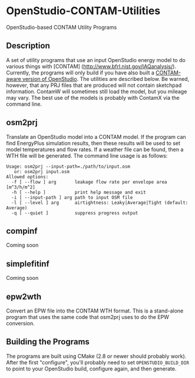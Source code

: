 OpenStudio-CONTAM-Utilities
===========================

OpenStudio-based CONTAM Utility Programs

## Description

A set of utility programs that use an input OpenStudio energy model to do various things with [CONTAM]
(http://www.bfrl.nist.gov/IAQanalysis/). Currently, the programs will only build if you have also built a 
[CONTAM-aware version of OpenStudio](https://github.com/jasondegraw/OpenStudio/tree/43144741_CONTAMTranslator).
The utilities are described below. Be warned, however, that any PRJ files that are produced will not contain
sketchpad information. ContamW will sometimes still load the model, but you mileage may vary. The best use
of the models is probably with ContamX via the command line.

## osm2prj

Translate an OpenStudio model into a CONTAM model. If the program can find EnergyPlus simulation results, then
these results will be used to set model temperatures and flow rates. If a weather file can be found, then a
WTH file will be generated. The command line usage is as follows:

    Usage: osm2prj --input-path=./path/to/input.osm
       or: osm2prj input.osm
    Allowed options:
      -f [ --flow ] arg       leakage flow rate per envelope area [m^3/h/m^2]
      -h [ --help ]           print help message and exit
      -i [ --input-path ] arg path to input OSM file
      -l [ --level ] arg      airtightness: Leaky|Average|Tight (default: Average)
      -q [ --quiet ]          suppress progress output

## compinf

Coming soon

## simplefitinf

Coming soon

## epw2wth

Convert an EPW file into the CONTAM WTH format. This is a stand-alone program that uses the same code that osm2prj uses
to do the EPW conversion.

## Building the Programs

The programs are built using CMake (2.8 or newer should probably work). After the first "configure", you'll probably
need to set `OPENSTUDIO_BUILD_DIR` to point to your OpenStudio build, configure again, and then generate.
